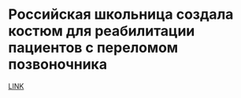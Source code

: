 # Российская школьница создала костюм для реабилитации пациентов с переломом позвоночника



[LINK](https://varlamov.ru/3979971.html)